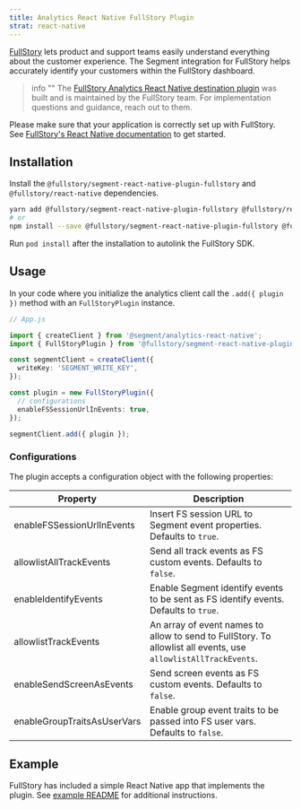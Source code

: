 ```yaml
---
title: Analytics React Native FullStory Plugin
strat: react-native
---
```


[FullStory](https://www.fullstory.com/) lets product and support teams easily understand everything about the customer experience. The Segment integration for FullStory helps accurately identify your customers within the FullStory dashboard.

> info ""
> The [FullStory Analytics React Native destination plugin](https://github.com/fullstorydev/segment-react-native-plugin-fullstory) was built and is maintained by the FullStory team. For implementation questions and guidance, reach out to them. 


Please make sure that your application is correctly set up with FullStory. See [FullStory's React Native documentation](https://help.fullstory.com/hc/en-us/articles/360052419133-Getting-Started-with-FullStory-React-Native-Capture) to get started.

## Installation

Install the `@fullstory/segment-react-native-plugin-fullstory` and `@fullstory/react-native` dependencies.

```bash
yarn add @fullstory/segment-react-native-plugin-fullstory @fullstory/react-native
# or
npm install --save @fullstory/segment-react-native-plugin-fullstory @fullstory/react-native
```

Run `pod install` after the installation to autolink the FullStory SDK.

## Usage

In your code where you initialize the analytics client call the `.add({ plugin })` method with an `FullStoryPlugin` instance.

```ts
// App.js

import { createClient } from '@segment/analytics-react-native';
import { FullStoryPlugin } from '@fullstory/segment-react-native-plugin-fullstory';

const segmentClient = createClient({
  writeKey: 'SEGMENT_WRITE_KEY',
});

const plugin = new FullStoryPlugin({
  // configurations
  enableFSSessionUrlInEvents: true,
});

segmentClient.add({ plugin });
```

### Configurations

The plugin accepts a configuration object with the following properties:

| Property                    | Description                                                                                                    |
| --------------------------- | -------------------------------------------------------------------------------------------------------------- |
| enableFSSessionUrlInEvents  | Insert FS session URL to Segment event properties. Defaults to `true`.                                         |
| allowlistAllTrackEvents     | Send all track events as FS custom events. Defaults to `false`.                                                |
| enableIdentifyEvents        | Enable Segment identify events to be sent as FS identify events. Defaults to `true`.                           |
| allowlistTrackEvents        | An array of event names to allow to send to FullStory. To allowlist all events, use `allowlistAllTrackEvents`. |
| enableSendScreenAsEvents    | Send screen events as FS custom events. Defaults to `false`.                                                   |
| enableGroupTraitsAsUserVars | Enable group event traits to be passed into FS user vars. Defaults to `false`.                                 |

## Example

FullStory has included a simple React Native app that implements the plugin. See [example README](https://github.com/fullstorydev/segment-react-native-plugin-fullstory/tree/master/example) for additional instructions.
